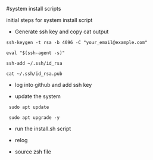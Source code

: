 #system install scripts

initial steps for system install script

* Generate ssh key and copy cat output
```
ssh-keygen -t rsa -b 4096 -C "your_email@example.com"

eval "$(ssh-agent -s)"

ssh-add ~/.ssh/id_rsa

cat ~/.ssh/id_rsa.pub
```

* log into github and add ssh key

* update the system
```
 sudo apt update

 sudo apt upgrade -y
```

* run the install.sh script

* relog

* source zsh file

